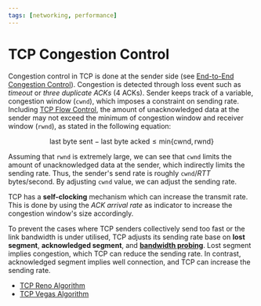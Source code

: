 ```yaml
---
tags: [networking, performance]
---
```


# TCP Congestion Control

Congestion control in TCP is done at the sender side (see [End-to-End Congestion Control](202304261438.md)).
Congestion is detected through loss event such as *timeout* or *three duplicate
ACKs* (4 ACKs). Sender keeps track of a variable, congestion window (`cwnd`),
which imposes a constraint on sending rate. Including [TCP Flow Control](202304231611.md),
the amount of unacknowledged data at the sender may not exceed the minimum of
congestion window and receiver window (`rwnd`), as stated in the following
equation:

$$
\text{last byte sent} - \text{last byte acked} \le \text{min}\{\text{cwnd}, \text{rwnd}\}
$$

Assuming that `rwnd` is extremely large, we can see that `cwnd` limits the
amount of unacknowledged data at the sender, which indirectly limits the sending
rate. Thus, the sender's send rate is roughly `cwnd`/$RTT$ bytes/second. By
adjusting `cwnd` value, we can adjust the sending rate.

TCP has a **self-clocking** mechanism which can increase the transmit rate. This
is done by using the *ACK arrival rate* as indicator to increase the congestion
window's size accordingly.

To prevent the cases where TCP senders collectively send too fast or the link
bandwidth is under utilised, TCP adjusts its sending rate base on **lost
segment**, **acknowledged segment**, and **[bandwidth probing](202503192126.md)**.
Lost segment implies congestion, which TCP can reduce the sending rate. In
contrast, acknowledged segment implies well connection, and TCP can increase the
sending rate.

- [TCP Reno Algorithm](202305031946.md)
- [TCP Vegas Algorithm](202305031935.md)
